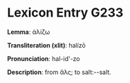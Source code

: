 # Lexicon Entry G233

**Lemma**: ἁλίζω

**Transliteration (xlit)**: halízō

**Pronunciation**: hal-id'-zo

**Description**:
from ἅλς; to salt:--salt.
